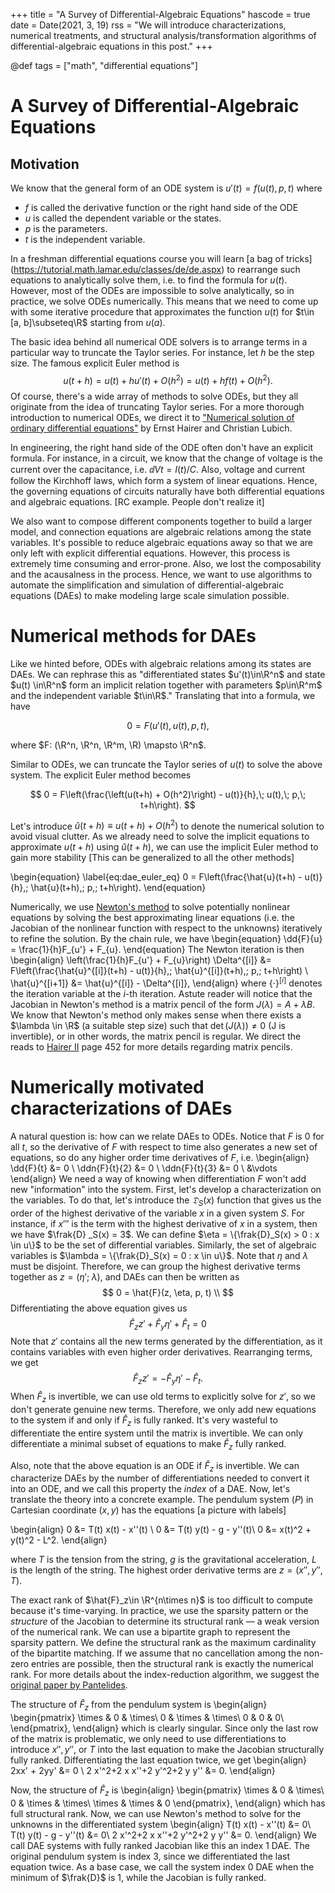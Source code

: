 +++
title = "A Survey of Differential-Algebraic Equations"
hascode = true
date = Date(2021, 3, 19)
rss = "We will introduce characterizations, numerical treatments, and structural
analysis/transformation algorithms of differential-algebraic equations in this
post."
+++

@def tags = ["math", "differential equations"]

# A Survey of Differential-Algebraic Equations

## Motivation

We know that the general form of an ODE system is $u'(t) = f(u(t), p, t)$ where
- $f$ is called the derivative function or the right hand side of the ODE
- $u$ is called the dependent variable or the states.
- $p$ is the parameters.
- $t$ is the independent variable.

In a freshman differential equations course you will learn [a bag of tricks]
(https://tutorial.math.lamar.edu/classes/de/de.aspx) to rearrange such equations
to analytically solve them, i.e. to find the formula for $u(t)$. However, most
of the ODEs are impossible to solve analytically, so in practice, we solve ODEs
numerically. This means that we need to come up with some iterative procedure
that approximates the function $u(t)$ for $t\in [a, b]\subseteq\R$ starting from
$u(a)$.

The basic idea behind all numerical ODE solvers is to arrange terms in a
particular way to truncate the Taylor series. For instance, let $h$ be the step
size. The famous explicit Euler method is
$$
u(t + h) = u(t) + h u'(t) + O(h^2) = u(t) + h f(t) + O(h^2).
$$
Of course, there's a wide array of methods to solve ODEs, but they all originate
from the idea of truncating Taylor series. For a more thorough introduction to
numerical ODEs, we direct it to ["Numerical solution of ordinary differential equations"](https://na.uni-tuebingen.de/~lubich/pcam-ode.pdf)
by Ernst Hairer and Christian Lubich.

In engineering, the right hand side of the ODE often don't have an explicit
formula. For instance, in a circuit, we know that the change of voltage is the
current over the capacitance, i.e. $\dd{V}{t} = I(t) / C$. Also, voltage and
current follow the Kirchhoff laws, which form a system of linear equations.
Hence, the governing equations of circuits naturally have both differential
equations and algebraic equations. [RC example. People don't realize it]

We also want to compose different components together to build a larger model,
and connection equations are algebraic relations among the state variables. It's
possible to reduce algebraic equations away so that we are only left with
explicit differential equations. However, this process is extremely time
consuming and error-prone. Also, we lost the composability and the
acausalness in the process. Hence, we want to use algorithms to automate the
simplification and simulation of differential-algebraic equations (DAEs) to
make modeling large scale simulation possible.

# Numerical methods for DAEs
Like we hinted before, ODEs with algebraic relations among its states are DAEs.
We can rephrase this as "differentiated states $u'(t)\in\R^n$ and state $u(t)
\in\R^n$ form an implicit relation together with parameters $p\in\R^m$ and the
independent variable $t\in\R$." Translating that into a formula, we have

$$ 0 = F(u'(t), u(t), p, t), $$

where $F: (\R^n, \R^n, \R^m, \R) \mapsto \R^n$.

Similar to ODEs, we can truncate the Taylor series of $u(t)$ to solve the above
system. The explicit Euler method becomes

$$ 0 = F\left(\frac{\left(u(t+h) + O(h^2)\right) - u(t)}{h},\; u(t),\; p,\; t+h\right). $$

Let's introduce $\hat{u}(t+h) \equiv u(t+h) + O(h^2)$ to denote the numerical
solution to avoid visual clutter. As we already need to solve the implicit
equations to approximate $u(t+h)$ using $\hat{u}(t+h)$, we can use the implicit
Euler method to gain more stability [This can be generalized to all the other
methods]

\begin{equation} \label{eq:dae_euler_eq}
0 = F\left(\frac{\hat{u}(t+h) - u(t)}{h},\; \hat{u}(t+h),\; p,\; t+h\right).
\end{equation}

Numerically, we use [Newton's method](https://en.wikipedia.org/wiki/Newton%27s_method#Nonlinear_systems_of_equations)
to solve potentially nonlinear equations by solving the best approximating
linear equations (i.e. the Jacobian of the nonlinear function with respect to
the unknowns) iteratively to refine the solution. By the chain rule, we have
\begin{equation}
\dd{F}{u} = \frac{1}{h}F_{u'} + F_{u}.
\end{equation}
The Newton iteration is then
\begin{align}
\left(\frac{1}{h}F_{u'} + F_{u}\right) \Delta^{[i]} &= F\left(\frac{\hat{u}^{[i]}(t+h) - u(t)}{h},\; \hat{u}^{[i]}(t+h),\; p,\; t+h\right) \\
\hat{u}^{[i+1]} &= \hat{u}^{[i]} - \Delta^{[i]},
\end{align}
where $\{\cdot\}^{[i]}$ denotes the iteration variable at the $i$-th iteration.
Astute reader will notice that the Jacobian in Newton's method is a matrix
pencil of the form $J(\lambda) = A + \lambda B$. We know that Newton's method
only makes sense when there exists a $\lambda \in \R$ (a suitable step size)
such that $\det(J(\lambda)) \ne 0$ (J is invertible), or in other words, the
matrix pencil is regular. We direct the reads to [Hairer II](https://www.springer.com/gp/book/9783540604525)
page 452 for more details regarding matrix pencils.

# Numerically motivated characterizations of DAEs

A natural question is: how can we relate DAEs to ODEs. Notice that $F$ is 0 for
all $t$, so the derivative of $F$ with respect to time also generates a new set
of equations, so do any higher order time derivatives of $F$, i.e.
\begin{align}
\dd{F}{t} &= 0 \\
\ddn{F}{t}{2} &= 0 \\
\ddn{F}{t}{3} &= 0 \\
    &\vdots
\end{align}
We need a way of knowing when differentiation $F$ won't add new "information"
into the system. First, let's develop a characterization on the variables. To do
that, let's introduce the $𝔇_S(x)$ function that gives us the order of the
highest derivative of the variable $x$ in a given system $S$. For instance, if
$x'''$ is the term with the highest derivative of $x$ in a system, then we have
$\frak{D} _S(x) = 3$. We can define $\eta = \{\frak{D}_S(x) > 0 : x \in u\}$ to
be the set of differential variables.  Similarly, the set of algebraic variables
is $\lambda = \{\frak{D}_S(x) = 0 : x \in u\}$. Note that $\eta$ and $\lambda$ must
be disjoint. Therefore, we can group the highest derivative terms
together as $z = (\eta';\; \lambda)$, and DAEs can then be written as
$$
0 = \hat{F}(z, \eta, p, t) \\
$$
Differentiating the above equation gives us
$$
\hat{F}_z z' + \hat{F}_y \eta' + \hat{F}_t = 0
$$
Note that $z'$ contains all the new terms generated by the differentiation, as
it contains variables with even higher order derivatives. Rearranging terms, we
get
$$
\hat{F}_z z' = -\hat{F}_y \eta' - \hat{F}_t.
$$
When $\hat{F}_z$ is invertible, we can use old terms to explicitly solve for
$z'$, so we don't generate genuine new terms. Therefore, we only add new
equations to the system if and only if $\hat{F}_z$ is fully ranked. It's very
wasteful to differentiate the entire system until the matrix is invertible. We
can only differentiate a minimal subset of equations to make $\hat{F}_z$ fully
ranked.

Also, note that the above equation is an ODE if $\hat{F}_z$ is invertible. We
can characterize DAEs by the number of differentiations needed to convert it
into an ODE, and we call this property the *index* of a DAE.
Now, let's translate the theory into a concrete example. The pendulum system
($P$) in Cartesian coordinate $(x, y)$ has the equations [a picture with labels]

\begin{align}
0 &= T(t) x(t) - x''(t)    \\
0 &= T(t) y(t) - g - y''(t)\\
0 &= x(t)^2 + y(t)^2 - L^2.
\end{align}

where $T$ is the tension from the string, $g$ is the gravitational acceleration,
$L$ is the length of the string. The highest order derivative terms are $z = (x'',
y'', T)$.

The exact rank of $\hat{F}_z\in \R^{n\times n}$ is too difficult to compute
because it's time-varying. In practice, we use the sparsity pattern or the
*structure* of the Jacobian to determine its structural rank — a weak version of
the numerical rank. We can use a bipartite graph to represent the sparsity
pattern. We define the structural rank as the maximum cardinality of the
bipartite matching. If we assume that no cancellation among the non-zero entries
are possible, then the structural rank is exactly the numerical rank. For more
details about the index-reduction algorithm, we suggest the [original paper by
Pantelides](https://epubs.siam.org/doi/10.1137/0909014).

The structure of $\hat{F}_z$ from the pendulum system is
\begin{align}
\begin{pmatrix}
\times & 0 & \times\\
0 & \times & \times\\
0 & 0 & 0\\
\end{pmatrix},
\end{align}
which is clearly singular. Since only the last row of the matrix is problematic,
we only need to use differentiations to introduce $x'', y''$, or $T$ into the
last equation to make the Jacobian structurally fully ranked. Differentiating
the last equation twice, we get
\begin{align}
2xx' + 2yy' &= 0 \\
2 x'^2+2 x x''+2 y'^2+2 y y'' &= 0.
\end{align}

Now, the structure of $\hat{F}_z$ is
\begin{align}
\begin{pmatrix}
\times & 0 & \times\\
0 & \times & \times\\
\times & \times & 0
\end{pmatrix},
\end{align}
which has full structural rank. Now, we can use Newton's method to solve for the
unknowns in the differentiated system
\begin{align}
T(t) x(t) - x''(t)       &= 0\\
T(t) y(t) - g - y''(t)   &= 0\\
2 x'^2+2 x x''+2 y'^2+2 y y'' &= 0.
\end{align}
We call DAE systems with fully ranked Jacobian like this an index 1 DAE. The
original pendulum system is index 3, since we differentiated the last equation
twice. As a base case, we call the system index 0 DAE when the minimum of
$\frak{D}$ is 1, while the Jacobian is fully ranked.
